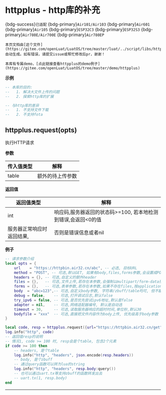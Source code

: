 # httpplus - http库的补充

{bdg-success}`已适配` {bdg-primary}`Air101/Air103` {bdg-primary}`Air601` {bdg-primary}`Air105` {bdg-primary}`ESP32C3` {bdg-primary}`ESP32S3` {bdg-primary}`Air780E/Air700E` {bdg-primary}`Air780EP`

```{note}
本页文档由[这个文件](https://gitee.com/openLuat/LuatOS/tree/master/luat/../script/libs/httpplus.lua)自动生成。如有错误，请提交issue或帮忙修改后pr，谢谢！
```

```{tip}
本库有专属demo，[点此链接查看httpplus的demo例子](https://gitee.com/openLuat/LuatOS/tree/master/demo/httpplus)
```

**示例**

```lua
-- 本库的目的:
--   1. 解决大文件上传的问题
--   2. 探索http库的扩展

-- 与http库的差异
--   1. 不支持文件下载
--   2. 不支持fota

```

## httpplus.request(opts)



执行HTTP请求

**参数**

|传入值类型|解释|
|-|-|
|table|额外的待上传参数|

**返回值**

|返回值类型|解释|
|-|-|
|int|响应码,服务器返回的状态码>=100, 若本地检测到错误,会返回<0的值|
|服务器正常响应时返回结果,|否则是错误信息或者nil|

**例子**

```lua
-- 请求参数介绍
local opts = {
    url    = "https://httpbin.air32.cn/abc", -- 必选, 目标URL
    method = "POST", -- 可选,默认GET, 如果有body,files,forms参数,会设置成POST
    headers = {}, -- 可选,自定义的额外header
    files = {},   -- 可选,文件上传,若存在本参数,会强制以multipart/form-data形式上传
    forms = {},   -- 可选,表单参数,若存在本参数,如果不存在files,按application/x-www-form-urlencoded上传
    body  = "abc=123",-- 可选,自定义body参数, 字符串/zbuff/table均可, 但不能与files和forms同时存在
    debug = false,    -- 可选,打开调试日志,默认false
    try_ipv6 = false, -- 可选,是否优先尝试ipv6地址,默认是false
    adapter = nil,    -- 可选,网络适配器编号, 默认是自动选
    timeout = 30,     -- 可选,读取服务器响应的超时时间,单位秒,默认30
    bodyfile = "xxx"  -- 可选,直接把文件内容作为body上传, 优先级高于body参数
}

local code, resp = httpplus.request({url="https://httpbin.air32.cn/get"})
log.info("http", code)
-- 返回值resp的说明
-- 情况1, code >= 100 时, resp会是个table, 包含2个元素
if code >= 100 then
    -- headers, 是个table
    log.info("http", "headers", json.encode(resp.headers))
    -- body, 是个zbuff
    -- 通过query函数可以转为lua的string
    log.info("http", "headers", resp.body:query())
    -- 也可以通过uart.tx等支持zbuff的函数转发出去
    -- uart.tx(1, resp.body)
end

```

---

